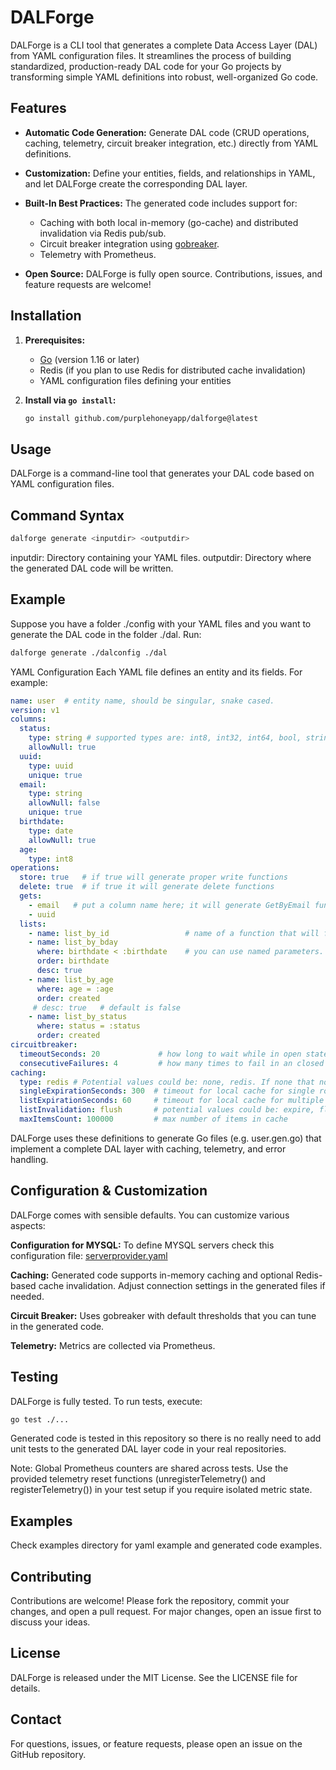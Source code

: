 # DALForge

DALForge is a CLI tool that generates a complete Data Access Layer (DAL) from YAML configuration files. It streamlines the process of building standardized, production-ready DAL code for your Go projects by transforming simple YAML definitions into robust, well-organized Go code.

## Features

- **Automatic Code Generation:**
  Generate DAL code (CRUD operations, caching, telemetry, circuit breaker integration, etc.) directly from YAML definitions.

- **Customization:**
  Define your entities, fields, and relationships in YAML, and let DALForge create the corresponding DAL layer.

- **Built-In Best Practices:**
  The generated code includes support for:
  - Caching with both local in-memory (go-cache) and distributed invalidation via Redis pub/sub.
  - Circuit breaker integration using [gobreaker](https://github.com/sony/gobreaker).
  - Telemetry with Prometheus.

- **Open Source:**
  DALForge is fully open source. Contributions, issues, and feature requests are welcome!

## Installation

1. **Prerequisites:**
   - [Go](https://golang.org/doc/install) (version 1.16 or later)
   - Redis (if you plan to use Redis for distributed cache invalidation)
   - YAML configuration files defining your entities

2. **Install via `go install`:**

   ```sh
   go install github.com/purplehoneyapp/dalforge@latest


## Usage
DALForge is a command-line tool that generates your DAL code based on YAML configuration files.

## Command Syntax
```sh
dalforge generate <inputdir> <outputdir>
```

inputdir: Directory containing your YAML files.
outputdir: Directory where the generated DAL code will be written.

## Example
Suppose you have a folder ./config with your YAML files and you want to generate the DAL code in the folder ./dal. Run:

```sh
dalforge generate ./dalconfig ./dal
```

YAML Configuration
Each YAML file defines an entity and its fields. For example:

```yaml
name: user  # entity name, should be singular, snake cased.
version: v1
columns:
  status:
    type: string # supported types are: int8, int32, int64, bool, string, float, date, time, datetime, uuid
    allowNull: true
  uuid:
    type: uuid
    unique: true
  email:
    type: string
    allowNull: false
    unique: true
  birthdate:
    type: date
    allowNull: true
  age:
    type: int8
operations:
  store: true   # if true will generate proper write functions
  delete: true  # if true it will generate delete functions
  gets:
    - email   # put a column name here; it will generate GetByEmail function. The intention is that those columns are unique values.
    - uuid
  lists:
    - name: list_by_id                 # name of a function that will fetch multiple rows with pagination supported. This should be snake cased and have a name that sounds like multiple results are expected.
    - name: list_by_bday
      where: birthdate < :birthdate    # you can use named parameters. This will create a ListByBDay(ctx, birthdate time.Time, startId int64, pageSize int) function
      order: birthdate
      desc: true
    - name: list_by_age
      where: age = :age
      order: created
     # desc: true   # default is false
    - name: list_by_status
      where: status = :status
      order: created
circuitbreaker:
  timeoutSeconds: 20             # how long to wait while in open state before trying to go to half open state.
  consecutiveFailures: 4         # how many times to fail in an closed state before we swithc to open state
caching:
  type: redis # Potential values could be: none, redis. If none that no cache invalidation across multiple instances would happen. Most likely you would have redis here.
  singleExpirationSeconds: 300  # timeout for local cache for single rows
  listExpirationSeconds: 60     # timeout for local cache for multiple rows aka list functions
  listInvalidation: flush       # potential values could be: expire, flush (default is flush); expire means list cache will only expire. flush means that on any change of data list cache will be flushed.
  maxItemsCount: 100000         # max number of items in cache
```

DALForge uses these definitions to generate Go files (e.g. user.gen.go) that implement a complete DAL layer with caching, telemetry, and error handling.

## Configuration & Customization
DALForge comes with sensible defaults. You can customize various aspects:

**Configuration for MYSQL:**
To define MYSQL servers check this configuration file: [serverprovider.yaml](examples/dal/serverprovider.yaml)

**Caching:**
Generated code supports in-memory caching and optional Redis-based cache invalidation. Adjust connection settings in the generated files if needed.

**Circuit Breaker:**
Uses gobreaker with default thresholds that you can tune in the generated code.

**Telemetry:**
Metrics are collected via Prometheus.

## Testing
DALForge is fully tested. To run tests, execute:

```sh
go test ./...
```

Generated code is tested in this repository so there is no really need to add unit tests to the generated DAL layer code in your real repositories.

Note:
Global Prometheus counters are shared across tests. Use the provided telemetry reset functions (unregisterTelemetry() and registerTelemetry()) in your test setup if you require isolated metric state.

## Examples
Check examples directory for yaml example and generated code examples.

## Contributing
Contributions are welcome! Please fork the repository, commit your changes, and open a pull request. For major changes, open an issue first to discuss your ideas.

## License
DALForge is released under the MIT License. See the LICENSE file for details.

## Contact
For questions, issues, or feature requests, please open an issue on the GitHub repository.
